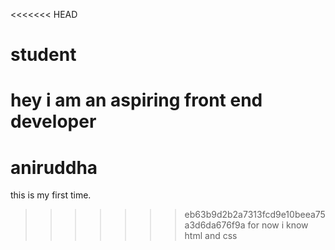 <<<<<<< HEAD
# student
hey i am an aspiring front end developer
=======
# aniruddha
this is my first time.
>>>>>>> eb63b9d2b2a7313fcd9e10beea75a3d6da676f9a
for now i know html and css